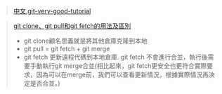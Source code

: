 

> [中文 git-very-good-tutorial](https://github.com/pyliaorachel/git-very-good-tutorial)

> [git clone、git pull和git fetch的用法及區別](https://www.itread01.com/content/1542358670.html)
> - git clone顧名思義就是將其他倉庫克隆到本地
> - git pull = git fetch + git merge
> - git fetch 更新遠程代碼到本地倉庫. git fetch 不會進行合並，執行後需要手動執行git merge合並(相比起來，git fetch更安全也更符合實際要求，因為可以在merge前，我們可以查看更新情況，根據實際情況再決定是否合並。)

